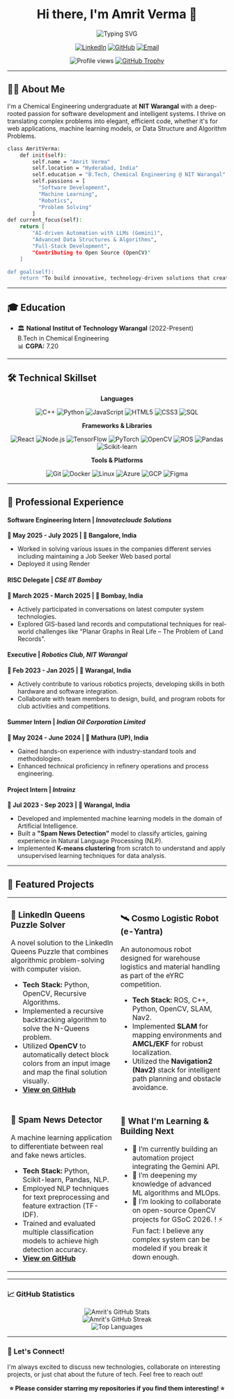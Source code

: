 <div align="center">
  <h1 align="center">Hi there, I'm Amrit Verma 👋</h1>
  <img src="https://readme-typing-svg.herokuapp.com?font=Fira+Code&size=28&duration=3000&pause=1000&color=00D4FF&center=true&vCenter=true&width=600&lines=Software+Developer;Machine+Learning+Enthusiast;Problem+Solver;Prompt+Engineer" alt="Typing SVG">
  
  <p align="center">
    <a href="https://linkedin.com/in/amrit-v306" target="_blank"><img src="https://img.shields.io/badge/LinkedIn-0077B5?style=for-the-badge&logo=linkedin&logoColor=white" alt="LinkedIn"></a>
    <a href="https://github.com/amritv0306" target="_blank"><img src="https://img.shields.io/badge/GitHub-100000?style=for-the-badge&logo=github&logoColor=white" alt="GitHub"></a>
    <!-- Add your email here -->
    <a href="mailto:amritishoney@gmail.com"><img src="https://img.shields.io/badge/Email-D14836?style=for-the-badge&logo=gmail&logoColor=white" alt="Email"></a>
  </p>

  <p align="center">
    <img src="https://komarev.com/ghpvc/?username=amritv0306&label=PROFILE+VIEWS&color=0e75b6&style=flat-square" alt="Profile views">
    <a href="https://github.com/ryo-ma/github-profile-trophy"><img src="https://github-profile-trophy.vercel.app/?username=amritv0306&theme=radical&column=7" alt="GitHub Trophy"></a>
  </p>
</div>

---

## 👨‍💻 About Me

I'm a Chemical Engineering undergraduate at **NIT Warangal** with a deep-rooted passion for software development and intelligent systems. I thrive on translating complex problems into elegant, efficient code, whether it's for web applications, machine learning models, or Data Structure and Algorithm Problems.

```bash
class AmritVerma:
    def init(self):
        self.name = "Amrit Verma"
        self.location = "Hyderabad, India"
        self.education = "B.Tech, Chemical Engineering @ NIT Warangal"
        self.passions = [
          "Software Development",
          "Machine Learning",
          "Robotics",
          "Problem Solving"
        ]
def current_focus(self):
    return [
        "AI-driven Automation with LLMs (Gemini)",
        "Advanced Data Structures & Algorithms",
        "Full-Stack Development",
        "Contributing to Open Source (OpenCV)"
    ]

def goal(self):
    return "To build innovative, technology-driven solutions that create a tangible impact."
```

---

## 🎓 Education


- 🏛️ **National Institut of Technology Warangal** (2022-Present)  
  B.Tech in Chemical Engineering  
  📊 **CGPA:** 7.20
  

---


## 🛠️ Technical Skillset

<div align="center">
  
**Languages**
<p>
  <img src="https://img.shields.io/badge/C++-00599C?style=for-the-badge&logo=cplusplus&logoColor=white" alt="C++">
  <img src="https://img.shields.io/badge/Python-3776AB?style=for-the-badge&logo=python&logoColor=white" alt="Python">
  <img src="https://img.shields.io/badge/JavaScript-F7DF1E?style=for-the-badge&logo=javascript&logoColor=black" alt="JavaScript">
  <img src="https://img.shields.io/badge/HTML5-E34F26?style=for-the-badge&logo=html5&logoColor=white" alt="HTML5">
  <img src="https://img.shields.io/badge/CSS3-1572B6?style=for-the-badge&logo=css3&logoColor=white" alt="CSS3">
  <img src="https://img.shields.io/badge/SQL-4479A1?style=for-the-badge&logo=mysql&logoColor=white" alt="SQL">
</p>

**Frameworks & Libraries**
<p>
  <img src="https://img.shields.io/badge/React-61DAFB?style=for-the-badge&logo=react&logoColor=black" alt="React">
  <img src="https://img.shields.io/badge/Node.js-339933?style=for-the-badge&logo=node.js&logoColor=white" alt="Node.js">
  <img src="https://img.shields.io/badge/TensorFlow-FF6F00?style=for-the-badge&logo=tensorflow&logoColor=white" alt="TensorFlow">
  <img src="https://img.shields.io/badge/PyTorch-EE4C2C?style=for-the-badge&logo=pytorch&logoColor=white" alt="PyTorch">
  <img src="https://img.shields.io/badge/OpenCV-5C3EE8?style=for-the-badge&logo=opencv&logoColor=white" alt="OpenCV">
  <img src="https://img.shields.io/badge/ROS-22314E?style=for-the-badge&logo=ros&logoColor=white" alt="ROS">
  <img src="https://img.shields.io/badge/Pandas-150458?style=for-the-badge&logo=pandas&logoColor=white" alt="Pandas">
  <img src="https://img.shields.io/badge/SciKit_Learn-F7931E?style=for-the-badge&logo=scikit-learn&logoColor=white" alt="Scikit-learn">
</p>

**Tools & Platforms**
<p>
  <img src="https://img.shields.io/badge/Git-F05032?style=for-the-badge&logo=git&logoColor=white" alt="Git">
  <img src="https://img.shields.io/badge/Docker-2496ED?style=for-the-badge&logo=docker&logoColor=white" alt="Docker">
  <img src="https://img.shields.io/badge/Linux-FCC624?style=for-the-badge&logo=linux&logoColor=black" alt="Linux">
  <img src="https://img.shields.io/badge/Microsoft_Azure-0089D6?style=for-the-badge&logo=microsoft-azure&logoColor=white" alt="Azure">
  <img src="https://img.shields.io/badge/Google_Cloud-4285F4?style=for-the-badge&logo=google-cloud&logoColor=white" alt="GCP">
  <img src="https://img.shields.io/badge/Figma-F24E1E?style=for-the-badge&logo=figma&logoColor=white" alt="Figma">
</p>
</div>

---

## 💼 Professional Experience

#### **Software Engineering Intern** | *Innovatecloude Solutions*
**📅 May 2025 - July 2025 | 📍 Bangalore, India**
- Worked in solving various issues in the companies different servies including maintaining a Job Seeker Web based portal 
- Deployed it using Render

#### **RISC Delegate** | *CSE IIT Bombay*
**📅 March 2025 - March 2025 | 📍 Bombay, India**
- Actively participated in conversations on latest computer system technologies.
- Explored GIS-based land records and computational techniques for real-world challenges like "Planar Graphs in Real Life – The Problem of Land Records".

#### **Executive** | *Robotics Club, NIT Warangal*
**📅 Feb 2023 - Jan 2025 | 📍 Warangal, India**
- Actively contribute to various robotics projects, developing skills in both hardware and software integration.
- Collaborate with team members to design, build, and program robots for club activities and competitions.



#### **Summer Intern** | *Indian Oil Corporation Limited*
**📅 May 2024 - June 2024 | 📍 Mathura (UP), India**
- Gained hands-on experience with industry-standard tools and methodologies.
- Enhanced technical proficiency in refinery operations and process engineering.


#### **Project Intern** | *Intrainz*
**📅 Jul 2023 - Sep 2023 | 📍 Warangal, India**
- Developed and implemented machine learning models in the domain of Artificial Intelligence.
- Built a **"Spam News Detection"** model to classify articles, gaining experience in Natural Language Processing (NLP).
- Implemented **K-means clustering** from scratch to understand and apply unsupervised learning techniques for data analysis.

---

## 🚀 Featured Projects

<!-- > You can add links to your repositories by replacing `#` with the actual URL. -->

<table>
<tr>
<td width="50%">

### 🤖 LinkedIn Queens Puzzle Solver
A novel solution to the LinkedIn Queens Puzzle that combines algorithmic problem-solving with computer vision.
- **Tech Stack:** Python, OpenCV, Recursive Algorithms.
- Implemented a recursive backtracking algorithm to solve the N-Queens problem.
- Utilized **OpenCV** to automatically detect block colors from an input image and map the final solution visually.
- **[View on GitHub](https://github.com/amritv0306/Queens_Game_Solver)**

</td>
<td width="50%">

### 🛰️ Cosmo Logistic Robot (e-Yantra)
An autonomous robot designed for warehouse logistics and material handling as part of the eYRC competition.
- **Tech Stack:** ROS, C++, Python, OpenCV, SLAM, Nav2.
- Implemented **SLAM** for mapping environments and **AMCL/EKF** for robust localization.
- Utilized the **Navigation2 (Nav2)** stack for intelligent path planning and obstacle avoidance.
<!-- - **[View on GitHub](#)** -->

</td>
</tr>
<tr>
<td width="50%">

### 📰 Spam News Detector
A machine learning application to differentiate between real and fake news articles.
- **Tech Stack:** Python, Scikit-learn, Pandas, NLP.
- Employed NLP techniques for text preprocessing and feature extraction (TF-IDF).
- Trained and evaluated multiple classification models to achieve high detection accuracy.
- **[View on GitHub](https://github.com/amritv0306/Fake-News-Detection)**

</td>
<td width="50%">

### 🎯 What I'm Learning & Building Next

- 🔭 I’m currently building an automation project integrating the Gemini API.
- 🌱 I’m deepening my knowledge of advanced ML algorithms and MLOps.
- 👯 I’m looking to collaborate on open-source OpenCV projects for GSoC 2026.
! ⚡ Fun fact: I believe any complex system can be modeled if you break it down enough.


</td>
</tr>
</table>

---

### 📈 GitHub Statistics

<div align="center">
  <img src="https://github-readme-stats.vercel.app/api?username=amritv0306&show_icons=true&theme=radical&count_private=true" alt="Amrit's GitHub Stats" />
  <br>
  <img src="https://github-readme-streak-stats.herokuapp.com/?user=amritv0306&theme=radical" alt="Amrit's GitHub Streak" />
  <br>
  <img src="https://github-readme-stats.vercel.app/api/top-langs/?username=amritv0306&layout=compact&theme=radical" alt="Top Languages" />
</div>

---

### 🤝 Let's Connect!

I'm always excited to discuss new technologies, collaborate on interesting projects, or just chat about the future of tech. Feel free to reach out!

<div align="center">

**⭐ Please consider starring my repositories if you find them interesting! ⭐**

</div>
